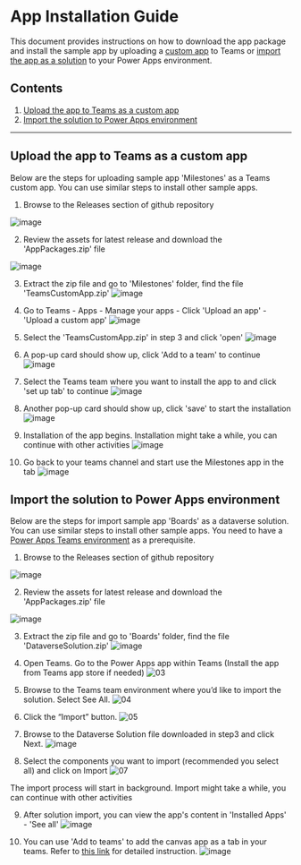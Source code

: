 ﻿# App Installation Guide

This document provides instructions on how to download the app package and install the sample app by uploading a [custom app](https://learn.microsoft.com/en-us/microsoftteams/platform/concepts/deploy-and-publish/apps-upload) to Teams or [import the app as a solution](https://learn.microsoft.com/en-us/power-apps/teams/import-solution-in-teams) to your Power Apps environment.


## Contents 
1. [Upload the app to Teams as a custom app](#p1)
2. [Import the solution to Power Apps environment](#p2)
---

## Upload the app to Teams as a custom app<a name="p1"></a>
Below are the steps for uploading sample app 'Milestones' as a Teams custom app. You can use similar steps to install other sample apps.
1. Browse to the Releases section of github repository 

![image](https://user-images.githubusercontent.com/84343636/210909295-2cd818b2-c77a-4176-9a8b-f0f76b816956.png)


2. Review the assets for latest release and download the 'AppPackages.zip' file 

![image](https://user-images.githubusercontent.com/84343636/210909692-0a65cf3d-7065-4ee3-ac1d-0269d6aac177.png)

3. Extract the zip file and go to 'Milestones' folder, find the file 'TeamsCustomApp.zip'
![image](https://user-images.githubusercontent.com/84343636/210910318-3ddbcd33-ddbb-44d3-a5c9-0d03f758c47f.png)

4. Go to Teams - Apps - Manage your apps - Click 'Upload an app' - 'Upload a custom app'
![image](https://user-images.githubusercontent.com/84343636/210911499-c30a25ff-4cc8-4147-b475-3494550fc2b9.png)

5. Select the 'TeamsCustomApp.zip' in step 3 and click 'open'
![image](https://user-images.githubusercontent.com/84343636/210911862-12d03758-7f0b-4cb3-a9f0-f252e75f928d.png)

6. A pop-up card should show up, click 'Add to a team' to continue
![image](https://user-images.githubusercontent.com/84343636/210911990-7afff477-7daf-4d3e-982a-be76737c264c.png)

7. Select the Teams team where you want to install the app to and click 'set up tab' to continue
![image](https://user-images.githubusercontent.com/84343636/210912245-68315923-b1aa-47be-be5a-4ef0586d7839.png)

8. Another pop-up card should show up, click 'save' to start the installation
![image](https://user-images.githubusercontent.com/84343636/210912436-9b92b438-63ee-458a-b78c-6e9aaaf49b89.png)

9. Installation of the app begins. Installation might take a while, you can continue with other activities
![image](https://user-images.githubusercontent.com/84343636/210912622-977d484e-8f0f-4d8a-a1a2-4c07064a1170.png)

10. Go back to your teams channel and start use the Milestones app in the tab
![image](https://user-images.githubusercontent.com/84343636/210912785-5e5b0048-506f-49dd-8763-5a8403d58dbc.png)


## Import the solution to Power Apps environment<a name="p2"></a>
Below are the steps for import sample app 'Boards' as a dataverse solution. You can use similar steps to install other sample apps.
You need to have a [Power Apps Teams environment](https://learn.microsoft.com/en-us/power-platform/admin/about-teams-environment) as a prerequisite.

1. Browse to the Releases section of github repository 

![image](https://user-images.githubusercontent.com/84343636/210909295-2cd818b2-c77a-4176-9a8b-f0f76b816956.png)


2. Review the assets for latest release and download the 'AppPackages.zip' file 

![image](https://user-images.githubusercontent.com/84343636/210909692-0a65cf3d-7065-4ee3-ac1d-0269d6aac177.png)

3. Extract the zip file and go to 'Boards' folder, find the file 'DataverseSolution.zip'
![image](https://user-images.githubusercontent.com/84343636/210960158-e1c8f9c3-1821-43b7-bd95-63fa51adb858.png)

4. Open Teams. Go to the Power Apps app within Teams (Install the app from Teams app store if needed) 
![03](https://user-images.githubusercontent.com/84343636/210960240-224a9a54-5bd6-40a7-9b09-07af23847027.jpeg)

5. Browse to the Teams team environment where you’d like to import the solution. Select See All. 
![04](https://user-images.githubusercontent.com/84343636/210960269-fec54f92-8d0f-44bc-85b2-1182f6414534.jpeg)

6. Click the “Import” button. 
![05](https://user-images.githubusercontent.com/84343636/210960307-3f03e9f4-8833-4884-bfae-09bfd7a09c81.jpeg)

7. Browse to the Dataverse Solution file downloaded in step3 and click Next. 
![image](https://user-images.githubusercontent.com/84343636/210960530-6d5ac726-1b77-48f3-935d-4ef7312d5b3a.png)

8. Select the components you want to import (recommended you select all) and click on Import 
![07](https://user-images.githubusercontent.com/84343636/210960585-cfbebdb2-82e7-4873-9171-697d7b9e0e87.jpeg)

The import process will start in background. Import might take a while, you can continue with other activities

9. After solution import, you can view the app's content in 'Installed Apps' - 'See all'
![image](https://user-images.githubusercontent.com/84343636/210960714-6c0e86a0-0673-47f4-96b0-b0fdba1bbe11.png)

10. You can use 'Add to teams' to add the canvas app as a tab in your teams. Refer to [this link](https://learn.microsoft.com/en-us/power-apps/teams/embed-teams-app) for detailed instruction.
![image](https://user-images.githubusercontent.com/84343636/210961683-a46ee0e6-b21d-405d-82ac-a71dbd887519.png)


